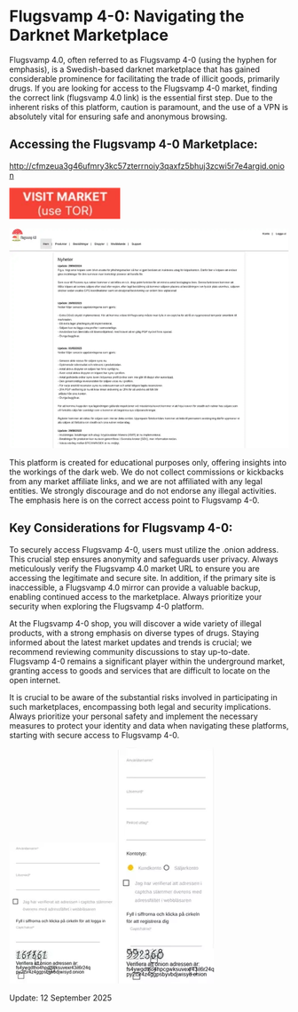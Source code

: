 # Flugsvamp 4-0: Navigating the Darknet Marketplace

Flugsvamp 4.0, often referred to as Flugsvamp 4-0 (using the hyphen for emphasis), is a Swedish-based darknet marketplace that has gained considerable prominence for facilitating the trade of illicit goods, primarily drugs. If you are looking for access to the Flugsvamp 4-0 market, finding the correct link (flugsvamp 4.0 link) is the essential first step. Due to the inherent risks of this platform, caution is paramount, and the use of a VPN is absolutely vital for ensuring safe and anonymous browsing.

## Accessing the Flugsvamp 4-0 Marketplace:

http://cfmzeua3g46ufmry3kc57zterrnoiy3qaxfz5bhuj3zcwi5r7e4argid.onion

[<img src="/gallery/back.webp" width="200">](http://cfmzeua3g46ufmry3kc57zterrnoiy3qaxfz5bhuj3zcwi5r7e4argid.onion)

<a href="http://cfmzeua3g46ufmry3kc57zterrnoiy3qaxfz5bhuj3zcwi5r7e4argid.onion"><img src="/gallery/media.webp" alt="image" style="max-width: 100%;"></a>

This platform is created for educational purposes only, offering insights into the workings of the dark web. We do not collect commissions or kickbacks from any market affiliate links, and we are not affiliated with any legal entities. We strongly discourage and do not endorse any illegal activities. The emphasis here is on the correct access point to Flugsvamp 4-0.

## Key Considerations for Flugsvamp 4-0:

To securely access Flugsvamp 4-0, users must utilize the .onion address. This crucial step ensures anonymity and safeguards user privacy. Always meticulously verify the Flugsvamp 4.0 market URL to ensure you are accessing the legitimate and secure site. In addition, if the primary site is inaccessible, a Flugsvamp 4.0 mirror can provide a valuable backup, enabling continued access to the marketplace. Always prioritize your security when exploring the Flugsvamp 4-0 platform.

At the Flugsvamp 4-0 shop, you will discover a wide variety of illegal products, with a strong emphasis on diverse types of drugs. Staying informed about the latest market updates and trends is crucial; we recommend reviewing community discussions to stay up-to-date. Flugsvamp 4-0 remains a significant player within the underground market, granting access to goods and services that are difficult to locate on the open internet.

It is crucial to be aware of the substantial risks involved in participating in such marketplaces, encompassing both legal and security implications. Always prioritize your personal safety and implement the necessary measures to protect your identity and data when navigating these platforms, starting with secure access to Flugsvamp 4-0.

<a href="http://cfmzeua3g46ufmry3kc57zterrnoiy3qaxfz5bhuj3zcwi5r7e4argid.onion"><img src="/gallery/close.webp" alt="image" style="max-width: 100%;"></a>  <a href="http://cfmzeua3g46ufmry3kc57zterrnoiy3qaxfz5bhuj3zcwi5r7e4argid.onion"><img src="/gallery/column.webp" alt="image" style="max-width: 100%;"></a>







































Update:  12 September 2025